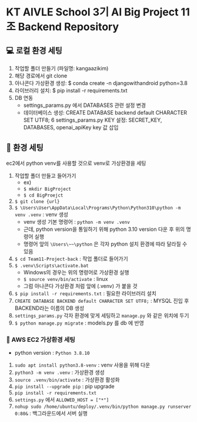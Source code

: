 # KT AIVLE School 3기 AI Big Project 11조 Backend Repository

## 💻 로컬 환경 세팅
1. 작업할 폴더 만들기 (파일명: kangaazikim)
2. 해당 경로에서 git clone
3. 아나콘다 가상환경 생성: $ conda create -n djangowithandroid python=3.8
4. 라이브러리 설치: $ pip install -r requirements.txt 
5. DB 연동
   - settings_params.py 에서 DATABASES 관련 설정 변경
   - 데이터베이스 생성: CREATE DATABASE backend default CHARACTER SET UTF8;
6 settings_params.py KEY 설정: SECRET_KEY, DATABASES, openai_apiKey key 값 삽입

## 🌟 환경 세팅 
ec2에서 python venv를 사용할 것으로 venv로 가상환경을 세팅 

1. 작업할 폴더 만들고 들어가기  
    - ex)
    - `$ mkdir BigProject`
    - `$ cd BigProejct`
2. `$ git clone {url}`
3. `$ \Users\User\AppData\Local\Programs\Python\Python310\python -m venv .venv` : venv 생성 
    - venv 생성 기본 명령어 : `python -m venv .venv`  
    - 근데, python version을 통일하기 위해 python 3.10 version 다운 후 위의 명령어 실행
    - 명령어 앞의 `\Users\~~\python` 은 각자 python 설치 환경에 따라 달라질 수 있음
4. `$ cd Team11-Project-back` : 작업 폴더로 들어가기
5. `$ .venv\Scripts\activate.bat`
    - Windows의 경우는 위의 명령어로 가상환경 실행
    - `$ source venv/bin/activate` : linux 
    - 그럼 아나콘다 가상환경 처럼 앞에 (.venv) 가 붙을 것
6. `$ pip install -r requirements.txt` : 필요한 라이브러리 설치
7. `CREATE DATABASE BACKEND default CHARACTER SET UTF8;` : MYSQL 진입 후 BACKEND라는 이름의 DB 생성
8. `settings_params.py` 각자 환경에 맞게 세팅하고 `manage.py` 와 같은 위치에 두기
9. `$ python manage.py migrate` : models.py 를 db 에 반영

### 🌱 AWS EC2 가상환경 세팅
- python version : `Python 3.8.10`
1. `sudo apt install python3.8-venv` : venv 사용을 위해 다운
2. `python3 -m venv .venv` : 가상환경 생성
3. `source .venv/bin/activate` : 가상환경 활성화
4. `pip install --upgrade pip` : pip upgrade
5. `pip install -r requirements.txt`
6. `settings.py` 에서 `ALLOWED_HOST = ["*"]`
7. `nohup sudo /home/ubuntu/deploy/.venv/bin/python manage.py runserver 0:80&` : 백그라운드에서 서버 실행
